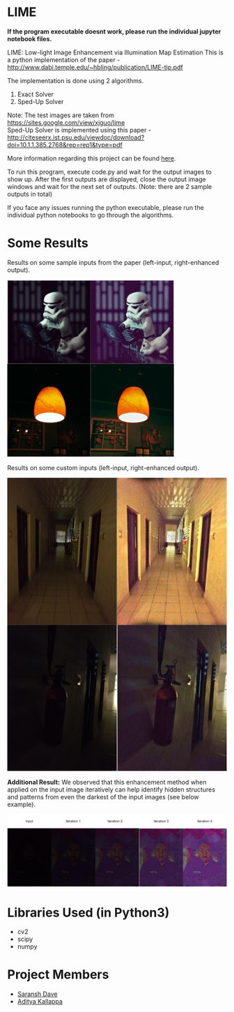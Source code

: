 # LIME

__If the program executable doesnt work, please run the individual jupyter notebook files.__

LIME: Low-light Image Enhancement via Illumination Map Estimation
This is a python implementation of the paper - http://www.dabi.temple.edu/~hbling/publication/LIME-tip.pdf

The implementation is done using 2 algorithms.
1. Exact Solver
2. Sped-Up Solver

Note: The test images are taken from https://sites.google.com/view/xjguo/lime <br>
Sped-Up Solver is implemented using this paper - http://citeseerx.ist.psu.edu/viewdoc/download?doi=10.1.1.385.2768&rep=rep1&type=pdf

More information regarding this project can be found [here](https://docs.google.com/presentation/d/1WdNYG5g0Hr2LcujZCEle31ld-iBHXNQv/edit?usp=sharing&ouid=117754030307866641181&rtpof=true&sd=true).

To run this program, execute code.py and wait for the output images to show up. After the first outputs are displayed, close the output image windows and wait for the next set of outputs. (Note: there are 2 sample outputs in total)

If you face any issues running the python executable, please run the individual python notebooks to go through the algorithms.

# Some Results

Results on some sample inputs from the paper (left-input, right-enhanced output).

![Results1](sample_result.jpg)

Results on some custom inputs (left-input, right-enhanced output).

![Results2](our_custom_inputs.jpg)

**Additional Result:** We observed that this enhancement method when applied on the input image iteratively can help identify hidden structures and patterns from even the darkest of the input images (see below example).

![Results2](additional_observation.jpg)

# Libraries Used (in Python3)
 - cv2
 - scipy
 - numpy
 
# Project Members

  - [Saransh Dave](https://www.linkedin.com/in/saransh-dave/)
  - [Aditya Kallappa](https://www.linkedin.com/in/aditya-kallappa/)
